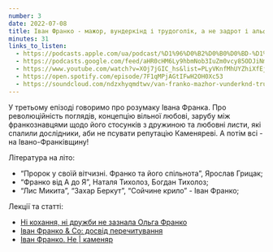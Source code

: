 ```yaml
---
number: 3
date: 2022-07-08
title: Іван Франко - мажор, вундеркінд і трудоголік, а не задрот і альфонс
minutes: 31
links_to_listen:
  - https://podcasts.apple.com/ua/podcast/%D1%96%D0%B2%D0%B0%D0%BD-%D1%84%D1%80%D0%B0%D0%BD%D0%BA%D0%BE-%D0%BC%D0%B0%D0%B6%D0%BE%D1%80-%D0%B2%D1%83%D0%BD%D0%B4%D0%B5%D1%80%D0%BA%D1%96%D0%BD%D0%B4-%D1%96-%D1%82%D1%80%D1%83%D0%B4%D0%BE%D0%B3%D0%BE%D0%BB%D1%96%D0%BA-%D0%B0-%D0%BD%D0%B5-%D0%B7%D0%B0%D0%B4%D1%80%D0%BE%D1%82/id1624744195?i=1000569291180
  - https://podcasts.google.com/feed/aHR0cHM6Ly9hbmNob3IuZm0vcy85ODJiNmI4MC9wb2RjYXN0L3Jzcw/episode/NGYxMjUyNmQtODRiZS00MzYyLTg3NzYtN2EwNjVhNDEwMmU3?sa=X&ved=0CA0QkfYCahcKEwigg43oo5_7AhUAAAAAHQAAAAAQAQ
  - https://www.youtube.com/watch?v=XOj7jGIC_hs&list=PLyVKnfMhUYZhiXfEjvTEfx7QNnHhbIA1X&index=3
  - https://open.spotify.com/episode/7F1qMPjAGtIFwH2OH0Xc53
  - https://soundcloud.com/ndzxhyqmdtwv/van-franko-mazhor-vunderknd-trudogolk-a-ne-zadrot-alfons
---
```


У третьому епізоді говоримо про розумаку Івана Франка. Про революційність
поглядів, концепцію вільної любові, зарубу між франкознавцями щодо його
стосунків з дружиною та любовні листи, які спалили дослідники, аби не псувати
репутацію Каменяреві. А потім всі \- на Івано-Франківщину!

Література на літо:

- “Пророк у своїй вітчизні. Франко та його спільнота”, Ярослав Грицак;
- “Франко від А до Я”, Наталя Тихолоз, Богдан Тихолоз;
- “Лис Микита”, “Захар Беркут”, “Сойчине крило” \- Іван Франко;

Лекції та статті:

- [Ні кохання, ні дружби не зазнала Ольга Франко][1]
- [Іван Франко & Co: досвід перечитування][2]
- [Іван Франко. Не \| каменяр][3]

[1]: https://uahistory.com/topics/famous_people/1891
[2]: https://youtu.be/oFpw1GnWFcg
[3]: https://www.youtube.com/watch?v=7eTxZrkpXlg&t=80s
